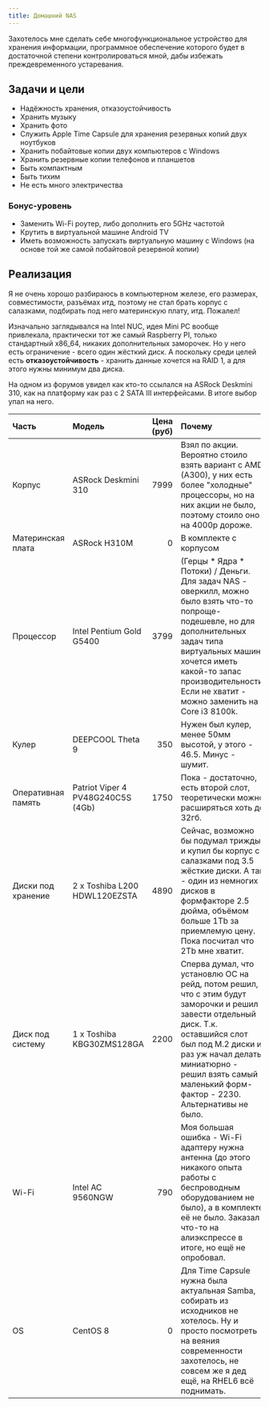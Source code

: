 ```yaml
---
title: Домашний NAS
---
```


Захотелось мне сделать себе многофункциональное устройство для хранения информации, программное обеспечение которого будет в достаточной степени контролироваться мной, дабы избежать преждевременного устаревания.

## Задачи и цели

- Надёжность хранения, отказоустойчивость
- Хранить музыку
- Хранить фото
- Служить Apple Time Capsule для хранения резервных копий двух ноутбуков
- Хранить побайтовые копии двух компьютеров с Windows
- Хранить резервные копии телефонов и планшетов
- Быть компактным
- Быть тихим
- Не есть много электричества

### Бонус-уровень

- Заменить Wi-Fi роутер, либо дополнить его 5GHz частотой
- Крутить в виртуальной машине Android TV
- Иметь возможность запускать виртуальную машину с Windows (на основе той же самой побайтовой резервной копии)

## Реализация

Я не очень хорошо разбираюсь в компьютерном железе, его размерах, совместимости, разъёмах итд, поэтому не стал брать корпус с салазками, подбирать под него материнскую плату, итд. Пожалел!

Изначально заглядывался на Intel NUC, идея Mini PC вообще привлекала, практически тот же самый Raspberry PI, только стандартный x86_64, никаких дополнительных заморочек. Но у него есть ограничение - всего один жёсткий диск. А поскольку среди целей есть **отказоустойчивость** - хранить данные хочется на RAID 1, а для этого нужны минимум два диска.

На одном из форумов увидел как кто-то ссылался на ASRock Deskmini 310, как на платформу как раз с 2 SATA III интерфейсами. В итоге выбор упал на него.

| Часть | Модель | Цена (руб) | Почему |
| :---- | :---- | ----: | :---- |
| Корпус | ASRock Deskmini 310 | 7999 | Взял по акции. Вероятно стоило взять вариант с AMD (A300), у них есть более "холодные" процессоры, но на них акции не было, поэтому стоило оно на 4000р дороже. |
| Материнская плата | ASRock H310M | 0 | В комплекте с корпусом |
| Процессор | Intel Pentium Gold G5400 | 3799 | (Герцы * Ядра * Потоки) / Деньги. Для задач NAS - оверкилл, можно было взять что-то попроще-подешевле, но для дополнительных задач типа виртуальных машин хочется иметь какой-то запас производительности. Если не хватит - можно заменить на Core i3 8100k. |
| Кулер | DEEPCOOL Theta 9 | 350 | Нужен был кулер, менее 50мм высотой, у этого - 46.5. Минус - шумит. |
| Оперативная память | Patriot Viper 4 PV48G240C5S (4Gb) | 1750 | Пока - достаточно, есть второй слот, теоретически можно расширяться хоть до 32гб. |
| Диски под хранение | 2 x Toshiba L200 HDWL120EZSTA | 4890 | Сейчас, возможно бы подумал трижды и купил бы корпус с салазками под 3.5 жёсткие диски. А так - один из немногих дисков в формфакторе 2.5 дюйма, объёмом больше 1Tb за приемлемую цену. Пока посчитал что 2Tb мне хватит. |
| Диск под систему | 1 x Toshiba KBG30ZMS128GA | 2200 | Сперва думал, что установлю ОС на рейд, потом решил, что с этим будут заморочки и решил завести отдельный диск. Т.к. оставшийся слот был под M.2 диски и раз уж начал делать миниатюрно - решил взять самый маленький форм-фактор - 2230. Альтернативы не было. |
| Wi-Fi | Intel AC 9560NGW | 790 | Моя большая ошибка - Wi-Fi адаптеру нужна антенна (до этого никакого опыта работы с беспроводным оборудованием не было), а в комплекте её не было. Заказал что-то на алиэкспрессе в итоге, но ещё не опробовал. |
| OS | CentOS 8 | 0 | Для Time Capsule нужна была актуальная Samba, собирать из исходников не хотелось. Ну и просто посмотреть на веяния современности захотелось, не совсем же я дед ещё, на RHEL6 всё поднимать. |
